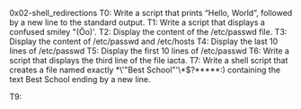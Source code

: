 0x02-shell_redirections
T0: Write a script that prints “Hello, World”, followed by a new line to the standard output.
T1: Write a script that displays a confused smiley "(Ôo)'.
T2: Display the content of the /etc/passwd file.
T3: Display the content of /etc/passwd and /etc/hosts
T4: Display the last 10 lines of /etc/passwd
T5: Display the first 10 lines of /etc/passwd
T6: Write a script that displays the third line of the file iacta.
T7: Write a shell script that creates a file named exactly \*\\'"Best School"\'\\*$\?\*\*\*\*\*:) containing the text Best School ending by a new line.

T9:
